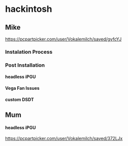 # hackintosh

## Mike
https://pcpartpicker.com/user/Vokalemilch/saved/gyfcYJ

### Instalation Process

### Post Installation

#### headless iPGU
#### Vega Fan Issues
#### custom DSDT

## Mum
#### headless iPGU
https://pcpartpicker.com/user/Vokalemilch/saved/372LJx
